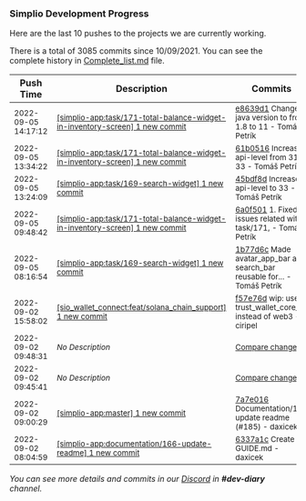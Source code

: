 
### Simplio Development Progress

Here are the last 10 pushes to the projects we are currently working.

There is a total of 3085 commits since 10/09/2021. You can see the complete history in
 [Complete_list.md](Complete_list.md) file.

| Push Time | Description | Commits |
| --- | --- | --- |
| <sub>2022-09-05 14:17:12</sub> | <sub>[[simplio-app:task/171\-total\-balance\-widget\-in\-inventory\-screen] 1 new commit](https://github.com/SimplioOfficial/simplio-app/commit/e8639d149ae74ce119cd9a800a9137671a2dfaa1)</sub> | <sub>[e8639d1](https://github.com/SimplioOfficial/simplio-app/commit/e8639d149ae74ce119cd9a800a9137671a2dfaa1) Changed java version to from 1.8 to  11 - Tomáš Petrík</sub> |
| <sub>2022-09-05 13:34:22</sub> | <sub>[[simplio-app:task/171\-total\-balance\-widget\-in\-inventory\-screen] 1 new commit](https://github.com/SimplioOfficial/simplio-app/commit/61b0516e4ec418e75be85c36cf3c48c6a0de1b9d)</sub> | <sub>[61b0516](https://github.com/SimplioOfficial/simplio-app/commit/61b0516e4ec418e75be85c36cf3c48c6a0de1b9d) Increased api-level from 31 to 33 - Tomáš Petrík</sub> |
| <sub>2022-09-05 13:24:09</sub> | <sub>[[simplio-app:task/169\-search\-widget] 1 new commit](https://github.com/SimplioOfficial/simplio-app/commit/45bdf8d9a66febc8a3e5296b5df241e52f134fc9)</sub> | <sub>[45bdf8d](https://github.com/SimplioOfficial/simplio-app/commit/45bdf8d9a66febc8a3e5296b5df241e52f134fc9) Increased api-level to 33 - Tomáš Petrík</sub> |
| <sub>2022-09-05 09:48:42</sub> | <sub>[[simplio-app:task/171\-total\-balance\-widget\-in\-inventory\-screen] 1 new commit](https://github.com/SimplioOfficial/simplio-app/commit/6a0f5019f84586cfd2ac3acf1a3f136bcb3fe121)</sub> | <sub>[6a0f501](https://github.com/SimplioOfficial/simplio-app/commit/6a0f5019f84586cfd2ac3acf1a3f136bcb3fe121) 1. Fixed issues related with task/171, - Tomáš Petrík</sub> |
| <sub>2022-09-05 08:16:54</sub> | <sub>[[simplio-app:task/169\-search\-widget] 1 new commit](https://github.com/SimplioOfficial/simplio-app/commit/1b77d6c6ecbaf2aeea6ca4d84c1eb2b4e7e741e3)</sub> | <sub>[1b77d6c](https://github.com/SimplioOfficial/simplio-app/commit/1b77d6c6ecbaf2aeea6ca4d84c1eb2b4e7e741e3) Made avatar_app_bar and search_bar reusable for... - Tomáš Petrík</sub> |
| <sub>2022-09-02 15:58:02</sub> | <sub>[[sio_wallet_connect:feat/solana\_chain\_support] 1 new commit](https://github.com/SimplioOfficial/sio_wallet_connect/commit/f57e76d9110dd04da93b19232775b7a12774c9fd)</sub> | <sub>[f57e76d](https://github.com/SimplioOfficial/sio_wallet_connect/commit/f57e76d9110dd04da93b19232775b7a12774c9fd) wip: use trust_wallet_core_lib instead of web3 - ciripel</sub> |
| <sub>2022-09-02 09:48:31</sub> | <sub>_No Description_</sub> | <sub>[Compare changes](https://github.com/SimplioOfficial/simplio-app/compare/62d7bd7d094d...e9ec8afd2ac0)</sub> |
| <sub>2022-09-02 09:45:41</sub> | <sub>_No Description_</sub> | <sub>[Compare changes](https://github.com/SimplioOfficial/simplio-app/compare/f92c6f4bcff1...62d7bd7d094d)</sub> |
| <sub>2022-09-02 09:00:29</sub> | <sub>[[simplio-app:master] 1 new commit](https://github.com/SimplioOfficial/simplio-app/commit/7a7e016de6253600db710ac21b7b823097848477)</sub> | <sub>[7a7e016](https://github.com/SimplioOfficial/simplio-app/commit/7a7e016de6253600db710ac21b7b823097848477) Documentation/166 update readme (#185) - daxicek</sub> |
| <sub>2022-09-02 08:04:59</sub> | <sub>[[simplio-app:documentation/166\-update\-readme] 1 new commit](https://github.com/SimplioOfficial/simplio-app/commit/6337a1cd044c3ddcd85e16fd6b8b58cc628753c6)</sub> | <sub>[6337a1c](https://github.com/SimplioOfficial/simplio-app/commit/6337a1cd044c3ddcd85e16fd6b8b58cc628753c6) Create GUIDE.md - daxicek</sub> |

_You can see more details and commits in our [Discord](https://discord.gg/aKhjuwZmdP) in **#dev-diary** channel._
